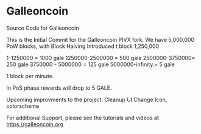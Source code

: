 # Galleoncoin
Source Code for Galleoncoin

This is the Initial Commit for the Galleoncoin PIVX fork.
We have 5,000,000 PoW blocks, with Block Halving Introduced t block 1,250,000

1-1250000 = 1000 gale
1250000-2500000 = 500 gale
2500000-3750000= 250 gale
3750000 - 5000000 = 125 gale
5000000-infinity.= 5 gale


1 block per minute.

In PoS phase rewards will drop to 5 GALE.

Upcoming improvments to the project:
Cleanup UI
Change Icon, colorscheme

For additional Support, please see the tutorials and videos at https://galleoncoin.org
